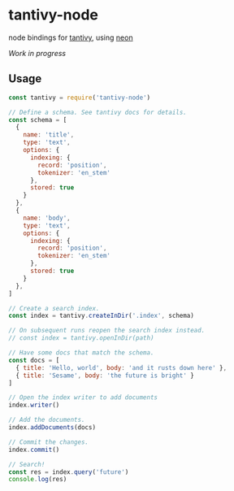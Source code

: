 # tantivy-node

node bindings for [tantivy](https://github.com/tantivy-search/tantivy), using [neon](https://github.com/neon-bindings/neon)

*Work in progress*

## Usage

```javascript
const tantivy = require('tantivy-node')

// Define a schema. See tantivy docs for details.
const schema = [
  {
    name: 'title',
    type: 'text',
    options: {
      indexing: {
        record: 'position',
        tokenizer: 'en_stem'
      },
      stored: true
    }
  },
  {
    name: 'body',
    type: 'text',
    options: {
      indexing: {
        record: 'position',
        tokenizer: 'en_stem'
      },
      stored: true
    }
  },
]

// Create a search index.
const index = tantivy.createInDir('.index', schema)

// On subsequent runs reopen the search index instead.
// const index = tantivy.openInDir(path)

// Have some docs that match the schema.
const docs = [
  { title: 'Hello, world', body: 'and it rusts down here' },
  { title: 'Sesame', body: 'the future is bright' }
]

// Open the index writer to add documents
index.writer()

// Add the documents.
index.addDocuments(docs)

// Commit the changes.
index.commit()

// Search!
const res = index.query('future')
console.log(res)
```
